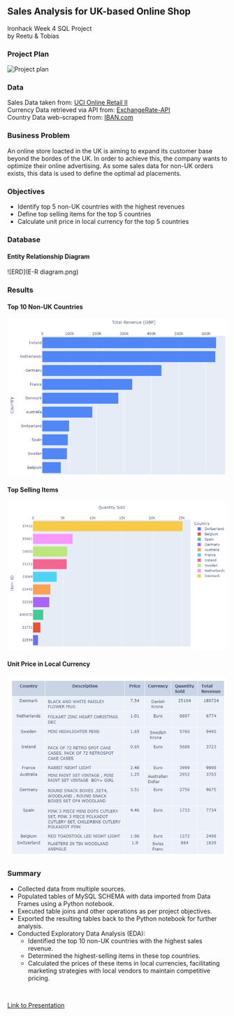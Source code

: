 ## Sales Analysis for UK-based Online Shop
Ironhack Week 4 SQL Project<br>
by Reetu & Tobias

### Project Plan

![Project plan](logical_model_sql_project.jpg)

### Data
Sales Data taken from: [UCI Online Retail II](https://archive.ics.uci.edu/dataset/502/online+retail+ii)<br>
Currency Data retrieved via API from: [ExchangeRate-API](https://www.exchangerate-api.com/)<br>
Country Data web-scraped from: [IBAN.com](https://www.iban.com/currency-codes)

### Business Problem
An online store loacted in the UK is aiming to expand its customer base beyond the bordes of the UK. In order to achieve this, the company wants to optimize their online advertising. As some sales data for non-UK orders exists, this data is used to define the optimal ad placements.

### Objectives
- Identify top 5 non-UK countries with the highest revenues
- Define top selling items for the top 5 countries
- Calculate unit price in local currency for the top 5 countries

### Database

#### Entity Relationship Diagram

![ERD](E-R diagram.png)

### Results

#### Top 10 Non-UK Countries
![top countries](img/obj1.png)

#### Top Selling Items
![top items](img/obj2.png)

#### Unit Price in Local Currency
![currency table](img/obj3.png)

### Summary

* Collected data from multiple sources.
* Populated tables of MySQL SCHEMA with data imported from Data Frames using a Python notebook.
* Executed table joins and other operations as per project objectives.
* Exported the resulting tables back to the Python notebook for further analysis.
* Conducted Exploratory Data Analysis (EDA): 
  * Identified the top 10 non-UK countries with the highest sales revenue.
  * Determined the highest-selling items in these top countries.
  * Calculated the prices of these items in local currencies, facilitating marketing strategies  with local vendors to maintain competitive pricing.
 <br>

[Link to Presentation](https://docs.google.com/presentation/d/1KHMgHWfQ5uZsA9HIF6PASlYT1JzYIIiTCUx7vPKSMnU/edit?usp=sharing)

